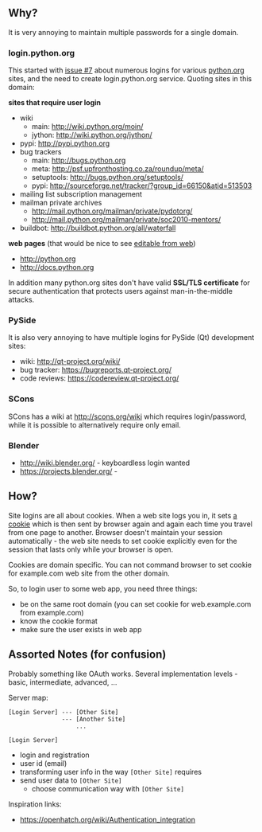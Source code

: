 ## Why? ##

It is very annoying to maintain multiple passwords for a single domain.

### login.python.org ###

This started with [issue #7](https://code.google.com/p/rainforce/issues/detail?id=#7) about numerous logins for various [python.org](http://python.org) sites, and the need to create login.python.org service. Quoting sites in this domain:

**sites that require user login**
  * wiki
    * main: http://wiki.python.org/moin/
    * jython: http://wiki.python.org/jython/
  * pypi: http://pypi.python.org
  * bug trackers
    * main: http://bugs.python.org
    * meta: http://psf.upfronthosting.co.za/roundup/meta/
    * setuptools: http://bugs.python.org/setuptools/
    * pypi: http://sourceforge.net/tracker/?group_id=66150&atid=513503
  * mailing list subscription management
  * mailman private archives
    * http://mail.python.org/mailman/private/pydotorg/
    * http://mail.python.org/mailman/private/soc2010-mentors/
  * buildbot: http://buildbot.python.org/all/waterfall

**web pages** (that would be nice to see [editable from web](ModerationQueue#Corrections_for_Python_site_documentation.md))
  * http://python.org
  * http://docs.python.org

In addition many python.org sites don't have valid **SSL/TLS certificate** for secure authentication that protects users against man-in-the-middle attacks.

### PySide ###

It is also very annoying to have multiple logins for PySide (Qt) development sites:

  * wiki: http://qt-project.org/wiki/
  * bug tracker: https://bugreports.qt-project.org/
  * code reviews: https://codereview.qt-project.org/

### SCons ###

SCons has a wiki at http://scons.org/wiki which requires login/password, while it is possible to alternatively require only email.


### Blender ###
  * http://wiki.blender.org/ - keyboardless login wanted
  * https://projects.blender.org/ -


## How? ##

Site logins are all about cookies. When a web site logs you in, it sets [a cookie](http://simple.wikipedia.org/wiki/HTTP_cookie) which is then sent by browser again and again each time you travel from one page to another. Browser doesn't maintain your session automatically - the web site needs to set cookie explicitly even for the session that lasts only while your browser is open.

Cookies are domain specific. You can not command browser to set cookie for example.com web site from the other domain.

So, to login user to some web app, you need three things:
  * be on the same root domain (you can set cookie for web.example.com from example.com)
  * know the cookie format
  * make sure the user exists in web app

## Assorted Notes (for confusion) ##

Probably something like OAuth works. Several implementation levels - basic, intermediate, advanced, ...

Server map:
```
[Login Server] --- [Other Site]
               --- [Another Site]
                   ...
```

`[Login Server]`
  * login and registration
  * user id (email)
  * transforming user info in the way `[Other Site]` requires
  * send user data to `[Other Site]`
    * choose communication way with `[Other Site]`

Inspiration links:
  * https://openhatch.org/wiki/Authentication_integration
